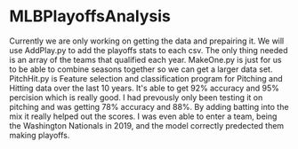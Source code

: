 # MLBPlayoffsAnalysis
Currently we are only working on getting the data and prepairing it.
We will use AddPlay.py to add the playoffs stats to each csv. The only thing needed is an array of the teams that qualified each year.
MakeOne.py is just for us to be able to combine seasons together so we can get a larger data set.
PitchHit.py is Feature selection and classification program for Pitching and Hitting data over the last 10 years. It's able to get 92% accuracy and 95% percision which is really good. I had prevously only been testing it on pitching and was getting 78% accuracy and 88%. By adding batting into the mix it really helped out the scores. I was even able to enter a team, being the Washington Nationals in 2019, and the model correctly predected them making playoffs.
